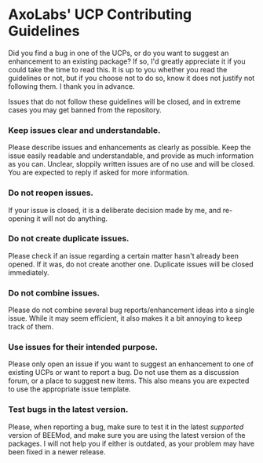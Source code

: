 # AxoLabs' UCP Contributing Guidelines
Did you find a bug in one of the UCPs, or do you want to suggest an enhancement to an existing package? If so, I'd greatly appreciate it if you could take the time to read this. It is up to you whether you read the guidelines or not, but if you choose not to do so, know it does not justify not following them. I thank you in advance.

Issues that do not follow these guidelines will be closed, and in extreme cases you may get banned from the repository.

### Keep issues clear and understandable.
Please describe issues and enhancements as clearly as possible. Keep the issue easily readable and understandable, and provide as much information as you can. Unclear, sloppily written issues are of no use and will be closed.
You are expected to reply if asked for more information. 

### Do not reopen issues.
If your issue is closed, it is a deliberate decision made by me, and re-opening it will not do anything. 

### Do not create duplicate issues.
Please check if an issue regarding a certain matter hasn't already been opened. If it was, do not create another one. Duplicate issues will be closed immediately.

### Do not combine issues.
Please do not combine several bug reports/enhancement ideas into a single issue. While it may seem efficient, it also makes it a bit annoying to keep track of them.

### Use issues for their intended purpose.
Please only open an issue if you want to suggest an enhancement to one of existing UCPs or want to report a bug. Do not use them as a discussion forum, or a place to suggest new items. This also means you are expected to use the appropriate issue template.

### Test bugs in the latest version.
Please, when reporting a bug, make sure to test it in the latest *supported* version of BEEMod, and make sure you are using the latest version of the packages. I will not help you if either is outdated, as your problem may have been fixed in a newer release.
